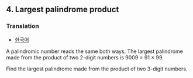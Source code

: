 ## 4. Largest palindrome product

### Translation
* [한국어](./translation-ko.md)

A palindromic number reads the same both ways. The largest palindrome made from the product of two 2-digit numbers is 9009 = 91 &times; 99.

Find the largest palindrome made from the product of two 3-digit numbers.
